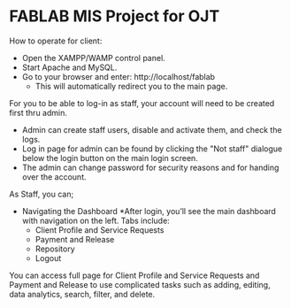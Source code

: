 # FABLAB MIS Project for OJT
 
How to operate for client:
- Open the XAMPP/WAMP control panel.
- Start Apache and MySQL.
- Go to your browser and enter: 
          http://localhost/fablab
  * This will automatically redirect you to the main page.

For you to be able to log-in as staff, your account will need to be created first thru admin.
- Admin can create staff users, disable and activate them, and check the logs.
- Log in page for admin can be found by clicking the "Not staff" dialogue below the login button on the main login screen.
- The admin can change password for security reasons and for handing over the account.

As Staff, you can;
- Navigating the Dashboard
   *After login, you’ll see the main dashboard with navigation on the left.
     Tabs include:
     - Client Profile and Service Requests
     - Payment and Release
     - Repository
     - Logout

You can access full page for Client Profile and Service Requests and Payment and Release to use complicated tasks such as adding, editing, data analytics, search, filter, and delete.

       
